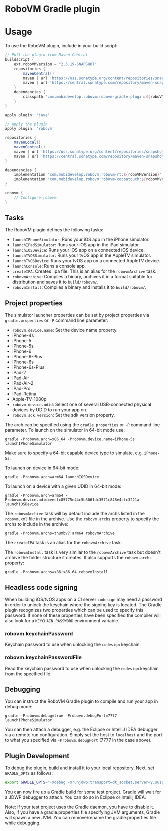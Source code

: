 RoboVM Gradle plugin
====================

# Usage
To use the RoboVM plugin, include in your build script:

```groovy
// Pull the plugin from Maven Central
buildscript {
    ext.roboVMVersion = "2.3.19-SNAPSHOT"
    repositories {
        mavenCentral()
        maven { url 'https://oss.sonatype.org/content/repositories/snapshots' }
        maven { url 'https://central.sonatype.com/repository/maven-snapshots' }
    }
    dependencies {
        classpath "com.mobidevelop.robovm:robovm-gradle-plugin:${roboVMVersion}"
    }
}

apply plugin: 'java'

// Apply the plugin
apply plugin: 'robovm'

repositories {
    mavenLocal()
    mavenCentral()
    maven { url 'https://oss.sonatype.org/content/repositories/snapshots' }
    maven { url 'https://central.sonatype.com/repository/maven-snapshots' }
}

dependencies {
    implementation "com.mobidevelop.robovm:robovm-rt:${roboVMVersion}"
    implementation "com.mobidevelop.robovm:robovm-cocoatouch:${roboVMVersion}"
}

robovm {
    // Configure robovm
}
```

## Tasks

The RoboVM plugin defines the following tasks:

* `launchIPhoneSimulator`: Runs your iOS app in the iPhone simulator.
* `launchIPadSimulator`: Runs your iOS app in the iPad simulator.
* `launchIOSDevice`: Runs your iOS app on a connected iOS device.
* `launchTVOSSimulator`: Runs your tvOS app in the AppleTV simulator.
* `launchTVOSDevice`: Runs your tvOS app on a connected AppleTV device.
* `launchConsole`: Runs a console app.
* `createIPA`: Creates .ipa file. This is an alias for the `robovmArchive` task.
* `robovmArchive`: Compiles a binary, archives it in a format suitable for distribution and saves it to `build/robovm/`.
* `robovmInstall`: Compiles a binary and installs it to `build/robovm/`.

## Project properties

The simulator launcher properties can be set by project properties via `gradle.properties` or `-P` command line parameter:

* `robovm.device.name`: Set the device name property.
 * iPhone-4s
 * iPhone-5
 * iPhone-5s
 * iPhone-6
 * iPhone-6-Plus
 * iPhone-6s
 * iPhone-6s-Plus
 * iPad-2
 * iPad-Air
 * iPad-Air-2
 * iPad-Pro
 * iPad-Retina
 * Apple-TV-1080p
* `robovm.device.udid`: Select one of several USB-connected physical devices by UDID to run your app on.
* `robovm.sdk.version`: Set the sdk version property.

The arch can be specified using the `gradle.properties` or `-P` command line parameter. To launch on the simulator in 64-bit mode use:

```
gradle -Probovm.arch=x86_64 -Probovm.device.name=iPhone-5s launchIPhoneSimulator
```

Make sure to specify a 64-bit capable device type to simulate, e.g. `iPhone-5s`.

To launch on device in 64-bit mode:

```
gradle -Probovm.arch=arm64 launchIOSDevice
```

To launch on a device with a given UDID in 64-bit mode:

```
gradle -Probovm.arch=arm64 -Probovm.device.udid=eecfc85775e44c5b3061dc3571c848e4cfc3221a launchIOSDevice
```

The `robovmArchive` task will by default include the archs listed in the `robovm.xml` file in the archive. Use the `robovm.archs` property to specify the archs to include in the archive:

```
gradle -Probovm.archs=thumbv7:arm64 robovmArchive
```

The `createIPA` task is an alias for the `robovmArchive` task.

The `robovmInstall` task is very similar to the `robovmArchive` task but doesn't archive the folder structure it creates. It also supports the `robovm.archs` property:

```
gradle -Probovm.archs=x86:x86_64 robovmInstall
```

## Headless code signing

When building iOS/tvOS apps on a CI server `codesign` may need a password in order to unlock the keychain where the signing key is located. The Gradle plugin recognizes two properties which can be used to specify this password. If none of these properties have been specified the compiler will also look for a `KEYCHAIN_PASSWORD` environment variable.

### robovm.keychainPassword

Keychain password to use when unlocking the `codesign` keychain.

### robovm.keychainPasswordFile

Read the keychain password to use when unlocking the `codesign` keychain from the specified file.


## Debugging
You can instruct the RoboVM Gradle plugin to compile and run your app in debug mode:

```
gradle -Probovm.debug=true -Probovm.debugPort=7777 launchIPhoneSimulator
```

You can then attach a debugger, e.g. the Eclipse or IntelliJ IDEA debugger via a remote run configuration. Simply set the host to `localhost` and the port to what you specified via `-Probovm.debugPort` (7777 in the case above).


## Plugin Development
To debug the plugin, build and install it to your local repository. Next, set `GRADLE_OPTS` as follows:

```bash
export GRADLE_OPTS="-Xdebug -Xrunjdwp:transport=dt_socket,server=y,suspend=y,address=5006"
```
You can now fire up a Gradle build for some test project. Gradle will wait for a JDWP debugger to attach. You can do so in Eclipse or Intellij IDEA.

Note: if your test project uses the Gradle daemon, you have to disable it. Also, if you have a gradle.properties file specifying JVM arguments, Gradle will spawn a new JVM. You can remove/rename the gradle.properties file while debugging.
